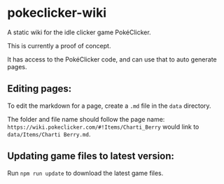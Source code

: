 # pokeclicker-wiki
A static wiki for the idle clicker game PokéClicker.

This is currently a proof of concept.

It has access to the PokéClicker code, and can use that to auto generate pages.

## Editing pages:
To edit the markdown for a page, create a `.md` file in the `data` directory.

The folder and file name should follow the page name: `https://wiki.pokeclicker.com/#!Items/Charti_Berry` would link to `data/Items/Charti Berry.md`.

## Updating game files to latest version:
Run `npm run update` to download the latest game files.